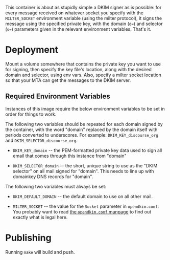 This container is about as stupidly simple a DKIM signer as is possible: for
every message received on whatever socket you specify with the
`MILTER_SOCKET` environment variable (using the milter protocol), it signs
the message using the specified private key, with the domain (`d=`) and
selector (`s=`) parameters given in the relevant environment variables. 
That's it.


# Deployment

Mount a volume somewhere that contains the private key you want to use for
signing, then specify the key file's location, along with the desired domain
and selector, using env vars.  Also, specify a milter socket location so
that your MTA can get the messages to the DKIM server.


## Required Environment Variables

Instances of this image require the below environment variables to be
set in order for things to work.

The following two variables should be repeated for each domain signed by the
container, with the word "domain" replaced by the domain itself with periods
converted to underscores. For example: `DKIM_KEY_discourse_org` and
`DKIM_SELECTOR_discourse_org`.

* `DKIM_KEY_domain` -- the PEM-formatted private key data used to sign all
  email that comes through this instance from "domain"

* `DKIM_SELECTOR_domain` -- the short, unique string to use as the
  "DKIM selector" on all mail signed for "domain". This needs to line up with
  domainkey DNS records for "domain".

The following two variables must always be set:

* `DKIM_DEFAULT_DOMAIN` -- the default domain to use on all other mail.

* `MILTER_SOCKET` -- the value for the `Socket` parameter in
  `opendkim.conf`.  You probably want to read [the `opendkim.conf`
  manpage](http://www.opendkim.org/opendkim.conf.5.html) to find out exactly
  what is legal here.

# Publishing

Running `make` will build and push.
